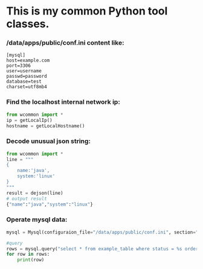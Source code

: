 # This is my common Python tool classes.


### /data/apps/public/conf.ini content like:
```
[mysql]
host=example.com
port=3306
user=username
passwd=password
database=test
charset=utf8mb4
```

### Find the localhost internal network ip:
```python
from wcommon import *
ip = getLocalIp()
hostname = getLocalHostname()
```

### Decode unusual json string:
```python
from wcommon import *
line = """
{
    name:'java',
    system:'linux'
}
"""
result = dejson(line)
# output result
{"name":"java","system":"linux"}
```

### Operate mysql data:
```python
mysql = Mysql(configuraion_file="/data/apps/public/conf.ini", section="mysql")

#query
rows = mysql.query("select * from example_table where status = %s order by id desc limit %s",(1,10))
for row in rows:
    print(row)
```